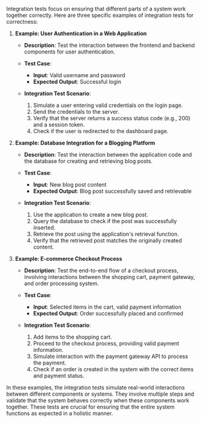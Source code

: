 Integration tests focus on ensuring that different parts of a system work together correctly. Here are three specific examples of integration tests for correctness:

1. **Example: User Authentication in a Web Application**
   - **Description**: Test the interaction between the frontend and backend components for user authentication.
   - **Test Case**:
     - **Input**: Valid username and password
     - **Expected Output**: Successful login

   - **Integration Test Scenario**:
     1. Simulate a user entering valid credentials on the login page.
     2. Send the credentials to the server.
     3. Verify that the server returns a success status code (e.g., 200) and a session token.
     4. Check if the user is redirected to the dashboard page.

2. **Example: Database Integration for a Blogging Platform**
   - **Description**: Test the interaction between the application code and the database for creating and retrieving blog posts.
   - **Test Case**:
     - **Input**: New blog post content
     - **Expected Output**: Blog post successfully saved and retrievable

   - **Integration Test Scenario**:
     1. Use the application to create a new blog post.
     2. Query the database to check if the post was successfully inserted.
     3. Retrieve the post using the application's retrieval function.
     4. Verify that the retrieved post matches the originally created content.

3. **Example: E-commerce Checkout Process**
   - **Description**: Test the end-to-end flow of a checkout process, involving interactions between the shopping cart, payment gateway, and order processing system.
   - **Test Case**:
     - **Input**: Selected items in the cart, valid payment information
     - **Expected Output**: Order successfully placed and confirmed

   - **Integration Test Scenario**:
     1. Add items to the shopping cart.
     2. Proceed to the checkout process, providing valid payment information.
     3. Simulate interaction with the payment gateway API to process the payment.
     4. Check if an order is created in the system with the correct items and payment status.

In these examples, the integration tests simulate real-world interactions between different components or systems. They involve multiple steps and validate that the system behaves correctly when these components work together. These tests are crucial for ensuring that the entire system functions as expected in a holistic manner.
